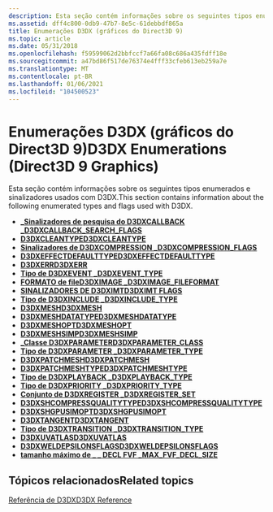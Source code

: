 ```yaml
---
description: Esta seção contém informações sobre os seguintes tipos enumerados e sinalizadores usados com D3DX.
ms.assetid: dff4c800-0db9-47b7-8e5c-61debbdf865a
title: Enumerações D3DX (gráficos do Direct3D 9)
ms.topic: article
ms.date: 05/31/2018
ms.openlocfilehash: f59599062d2bbfccf7a66fa08c686a435fdff18e
ms.sourcegitcommit: a47bd86f517de76374e4fff33cfeb613eb259a7e
ms.translationtype: MT
ms.contentlocale: pt-BR
ms.lasthandoff: 01/06/2021
ms.locfileid: "104500523"
---
```

# <a name="d3dx-enumerations-direct3d-9-graphics"></a><span data-ttu-id="0fde1-103">Enumerações D3DX (gráficos do Direct3D 9)</span><span class="sxs-lookup"><span data-stu-id="0fde1-103">D3DX Enumerations (Direct3D 9 Graphics)</span></span>

<span data-ttu-id="0fde1-104">Esta seção contém informações sobre os seguintes tipos enumerados e sinalizadores usados com D3DX.</span><span class="sxs-lookup"><span data-stu-id="0fde1-104">This section contains information about the following enumerated types and flags used with D3DX.</span></span>

-   [<span data-ttu-id="0fde1-105">**\_Sinalizadores de pesquisa do D3DXCALLBACK \_**</span><span class="sxs-lookup"><span data-stu-id="0fde1-105">**D3DXCALLBACK\_SEARCH\_FLAGS**</span></span>](./d3dxcallback-search-flags.md)
-   [<span data-ttu-id="0fde1-106">**D3DXCLEANTYPE**</span><span class="sxs-lookup"><span data-stu-id="0fde1-106">**D3DXCLEANTYPE**</span></span>](./d3dxcleantype.md)
-   [<span data-ttu-id="0fde1-107">**Sinalizadores de D3DXCOMPRESSION \_**</span><span class="sxs-lookup"><span data-stu-id="0fde1-107">**D3DXCOMPRESSION\_FLAGS**</span></span>](./d3dxcompression-flags.md)
-   [<span data-ttu-id="0fde1-108">**D3DXEFFECTDEFAULTTYPE**</span><span class="sxs-lookup"><span data-stu-id="0fde1-108">**D3DXEFFECTDEFAULTTYPE**</span></span>](./d3dxeffectdefaulttype.md)
-   [<span data-ttu-id="0fde1-109">**D3DXERR**</span><span class="sxs-lookup"><span data-stu-id="0fde1-109">**D3DXERR**</span></span>](./d3dxerr.md)
-   [<span data-ttu-id="0fde1-110">**Tipo de D3DXEVENT \_**</span><span class="sxs-lookup"><span data-stu-id="0fde1-110">**D3DXEVENT\_TYPE**</span></span>](./d3dxevent-type.md)
-   [<span data-ttu-id="0fde1-111">**FORMATO de fileD3DXIMAGE \_**</span><span class="sxs-lookup"><span data-stu-id="0fde1-111">**D3DXIMAGE\_FILEFORMAT**</span></span>](./d3dximage-fileformat.md)
-   [<span data-ttu-id="0fde1-112">**SINALIZADORES DE D3DXIMT**</span><span class="sxs-lookup"><span data-stu-id="0fde1-112">**D3DXIMT FLAGS**</span></span>](./d3dximt-flags.md)
-   [<span data-ttu-id="0fde1-113">**Tipo de D3DXINCLUDE \_**</span><span class="sxs-lookup"><span data-stu-id="0fde1-113">**D3DXINCLUDE\_TYPE**</span></span>](./d3dxinclude-type.md)
-   [<span data-ttu-id="0fde1-114">**D3DXMESH**</span><span class="sxs-lookup"><span data-stu-id="0fde1-114">**D3DXMESH**</span></span>](./d3dxmesh.md)
-   [<span data-ttu-id="0fde1-115">**D3DXMESHDATATYPE**</span><span class="sxs-lookup"><span data-stu-id="0fde1-115">**D3DXMESHDATATYPE**</span></span>](./d3dxmeshdatatype.md)
-   [<span data-ttu-id="0fde1-116">**D3DXMESHOPT**</span><span class="sxs-lookup"><span data-stu-id="0fde1-116">**D3DXMESHOPT**</span></span>](./d3dxmeshopt.md)
-   [<span data-ttu-id="0fde1-117">**D3DXMESHSIMP**</span><span class="sxs-lookup"><span data-stu-id="0fde1-117">**D3DXMESHSIMP**</span></span>](./d3dxmeshsimp.md)
-   [<span data-ttu-id="0fde1-118">**\_Classe D3DXPARAMETER**</span><span class="sxs-lookup"><span data-stu-id="0fde1-118">**D3DXPARAMETER\_CLASS**</span></span>](./d3dxparameter-class.md)
-   [<span data-ttu-id="0fde1-119">**Tipo de D3DXPARAMETER \_**</span><span class="sxs-lookup"><span data-stu-id="0fde1-119">**D3DXPARAMETER\_TYPE**</span></span>](./d3dxparameter-type.md)
-   [<span data-ttu-id="0fde1-120">**D3DXPATCHMESH**</span><span class="sxs-lookup"><span data-stu-id="0fde1-120">**D3DXPATCHMESH**</span></span>](./d3dxpatchmesh.md)
-   [<span data-ttu-id="0fde1-121">**D3DXPATCHMESHTYPE**</span><span class="sxs-lookup"><span data-stu-id="0fde1-121">**D3DXPATCHMESHTYPE**</span></span>](./d3dxpatchmeshtype.md)
-   [<span data-ttu-id="0fde1-122">**Tipo de D3DXPLAYBACK \_**</span><span class="sxs-lookup"><span data-stu-id="0fde1-122">**D3DXPLAYBACK\_TYPE**</span></span>](./d3dxplayback-type.md)
-   [<span data-ttu-id="0fde1-123">**Tipo de D3DXPRIORITY \_**</span><span class="sxs-lookup"><span data-stu-id="0fde1-123">**D3DXPRIORITY\_TYPE**</span></span>](./d3dxpriority-type.md)
-   [<span data-ttu-id="0fde1-124">**Conjunto de D3DXREGISTER \_**</span><span class="sxs-lookup"><span data-stu-id="0fde1-124">**D3DXREGISTER\_SET**</span></span>](./d3dxregister-set.md)
-   [<span data-ttu-id="0fde1-125">**D3DXSHCOMPRESSQUALITYTYPE**</span><span class="sxs-lookup"><span data-stu-id="0fde1-125">**D3DXSHCOMPRESSQUALITYTYPE**</span></span>](./d3dxshcompressqualitytype.md)
-   [<span data-ttu-id="0fde1-126">**D3DXSHGPUSIMOPT**</span><span class="sxs-lookup"><span data-stu-id="0fde1-126">**D3DXSHGPUSIMOPT**</span></span>](./d3dxshgpusimopt.md)
-   [<span data-ttu-id="0fde1-127">**D3DXTANGENT**</span><span class="sxs-lookup"><span data-stu-id="0fde1-127">**D3DXTANGENT**</span></span>](./d3dxtangent.md)
-   [<span data-ttu-id="0fde1-128">**Tipo de D3DXTRANSITION \_**</span><span class="sxs-lookup"><span data-stu-id="0fde1-128">**D3DXTRANSITION\_TYPE**</span></span>](./d3dxtransition-type.md)
-   [<span data-ttu-id="0fde1-129">**D3DXUVATLAS**</span><span class="sxs-lookup"><span data-stu-id="0fde1-129">**D3DXUVATLAS**</span></span>](./d3dxuvatlas.md)
-   [<span data-ttu-id="0fde1-130">**D3DXWELDEPSILONSFLAGS**</span><span class="sxs-lookup"><span data-stu-id="0fde1-130">**D3DXWELDEPSILONSFLAGS**</span></span>](./d3dxweldepsilonsflags.md)
-   [<span data-ttu-id="0fde1-131">**tamanho máximo de \_ \_ DECL FVF \_**</span><span class="sxs-lookup"><span data-stu-id="0fde1-131">**MAX\_FVF\_DECL\_SIZE**</span></span>](./max-fvf-decl-size.md)

## <a name="related-topics"></a><span data-ttu-id="0fde1-132">Tópicos relacionados</span><span class="sxs-lookup"><span data-stu-id="0fde1-132">Related topics</span></span>

<dl> <dt>

[<span data-ttu-id="0fde1-133">Referência de D3DX</span><span class="sxs-lookup"><span data-stu-id="0fde1-133">D3DX Reference</span></span>](dx9-graphics-reference-d3dx.md)
</dt> </dl>

 

 
